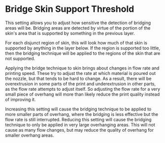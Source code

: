 Bridge Skin Support Threshold
====
This setting allows you to adjust how sensitive the detection of bridging areas will be. Bridging areas are detected by virtue of the portion of the skin's area that is supported by something in the previous layer.

For each disjunct region of skin, this will look how much of that skin is supported by anything in the layer below. If the region is supported too little, then the bridging technique will be applied to the regions of the skin that are not supported.

Applying the bridge technique to skin brings about changes in flow rate and printing speed. These try to adjust the rate at which material is poured out the nozzle, but that tends to be hard to change. As a result, there will be overextrusion in some parts of the print and underextrusion in other parts, as the flow rate attempts to adjust itself. So adjusting the flow rate for a very small piece of overhang will more than likely reduce the print quality instead of improving it.

Increasing this setting will cause the bridging technique to be applied to more smaller parts of overhang, where the bridging is less effective but the flow rate is still interrupted. Reducing this setting will cause the bridging technique to only be applied in very large overhanging areas. This will not cause as many flow changes, but may reduce the quality of overhang for smaller overhang areas.
